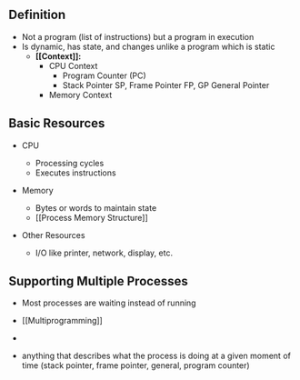 ## Definition
- Not a program (list of instructions) but a program in execution
- Is dynamic, has state, and changes unlike a program which is static
	- **[[Context]]:** 
		- CPU Context
			- Program Counter (PC)
			- Stack Pointer SP, Frame Pointer FP, GP General Pointer
		- Memory Context
## Basic Resources
 - CPU
	 - Processing cycles
	 - Executes instructions
 - Memory
	 - Bytes or words to maintain state
	 - [[Process Memory Structure]]
	   
 - Other Resources
	 - I/O like printer, network, display, etc.

## Supporting Multiple Processes
- Most processes are waiting instead of running
- [[Multiprogramming]]
- 

- anything that describes what the process is doing at a given moment of time (stack pointer, frame pointer, general, program counter)